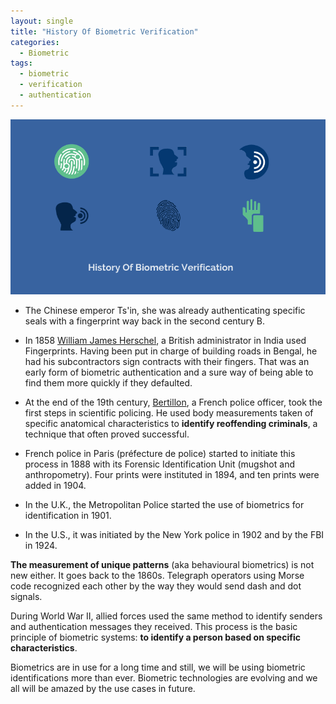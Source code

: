 ```yaml
---
layout: single
title: "History Of Biometric Verification"
categories:
  - Biometric
tags:
  - biometric
  - verification
  - authentication
---
```


![history](assets/images/History_of_biometric_verification.png)

- The Chinese emperor Ts'in, she was already authenticating specific seals with a fingerprint way back in the second century B.

- In 1858 [William James Herschel](https://en.wikipedia.org/wiki/Sir_William_Herschel%2c_2nd_Baronet), a British administrator in India used Fingerprints. Having been put in charge of building roads in Bengal, he had his subcontractors sign contracts with their fingers. That was an early form of biometric authentication and a sure way of being able to find them more quickly if they defaulted.

- At the end of the 19th century, [Bertillon](https://www.nlm.nih.gov/exhibition/visibleproofs/galleries/technologies/bertillon.html), a French police officer, took the first steps in scientific policing. He used body measurements taken of specific anatomical characteristics to **identify reoffending criminals**, a technique that often proved successful.

- French police in Paris (préfecture de police) started to initiate this process in 1888 with its Forensic Identification Unit (mugshot and anthropometry). Four prints were instituted in 1894, and ten prints were added in 1904.

- In the U.K., the Metropolitan Police started the use of biometrics for identification in 1901. 

- In the U.S., it was initiated by the New York police in 1902 and by the FBI in 1924. 

**The measurement of unique patterns** (aka behavioural biometrics) is not new either. It goes back to the 1860s. Telegraph operators using Morse code recognized each other by the way they would send dash and dot signals.
 
During World War II, allied forces used the same method to identify senders and authentication messages they received.
This process is the basic principle of biometric systems: **to identify a person based on specific characteristics**.
 
Biometrics are in use for a long time and still, we will be using biometric identifications more than ever. Biometric technologies are evolving and we all will be amazed by the use cases in future.
